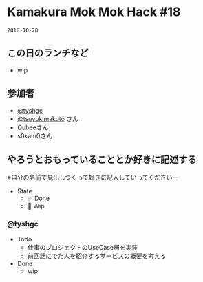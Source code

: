 # Kamakura Mok Mok Hack #18

`2018-10-20`

## この日のランチなど
- wip


## 参加者

- [@tyshgc](http://twitter.com/tyshgc)
- [@tsuyukimakoto](https://twitter.com/everes) さん
- Qubeeさん
- s0kam0さん


## やろうとおもっていることとか好きに記述する
※自分の名前で見出しつくって好きに記入していってくださいー

- State
  - ✅ Done
  - 🚧 Wip

### @tyshgc

- Todo
  - 仕事のプロジェクトのUseCase層を実装
  - 前回話にでた人を紹介するサービスの概要を考える
- Done
  - wip
